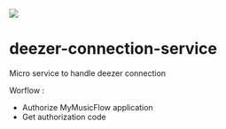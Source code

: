 <a href='http://elgregos.fr:8080/job/deezer-connection-service/job/master/'><img src='http://elgregos.fr:8080/buildStatus/icon?job=deezer-connection-service/master'></a>


# deezer-connection-service
Micro service to handle deezer connection

Worflow :
  - Authorize MyMusicFlow application
  - Get authorization code
